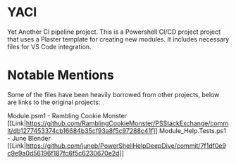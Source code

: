 # YACI
Yet Another CI pipeline project. This is a Powershell CI/CD project project that uses a Plaster template for creating new modules. It includes necessary files for VS Code integration.

# Notable Mentions
Some of the files have been heavily borrowed from other projects, below are links to the original projects:

Module.psm1 - Rambling Cookie Monster [[Link|https://github.com/RamblingCookieMonster/PSStackExchange/commit/db1277453374cb16684b35cf93a8f5c97288c41f]]
Module_Help.Tests.ps1 - June Blender [[Link|https://github.com/juneb/PowerShellHelpDeepDive/commit/7f1df0e9c9e9a0d56196f187fc6f5c6230670e2d]]

